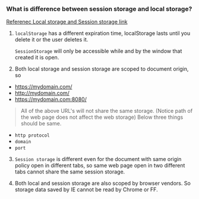 ### What is difference between session storage and local storage?

[Referenec Local storage and Session storage link](https://javascript.info/localstorage)


1. `localStorage` has a different expiration time, localStorage lasts until you delete it or the user deletes it. 

   `SessionStorage` will only be accessible while and by the window that created it is open. 
	
2. Both local storage and session storage are scoped to document origin, so

  - https://mydomain.com/ 
  - http://mydomain.com/ 
  - https://mydomain.com:8080/
  

> All of the above URL's will not share the same storage. (Notice path of the web page does not affect the web storage) Below three things should be same.

- `http protocol`
- `domain`
- `port`


3. `Session storage` is different even for the document with same origin policy open in different tabs, so same web page open in two different tabs cannot share the same session storage.

4. Both local and session storage are also scoped by browser vendors. So storage data saved by IE cannot be read by Chrome or FF.
